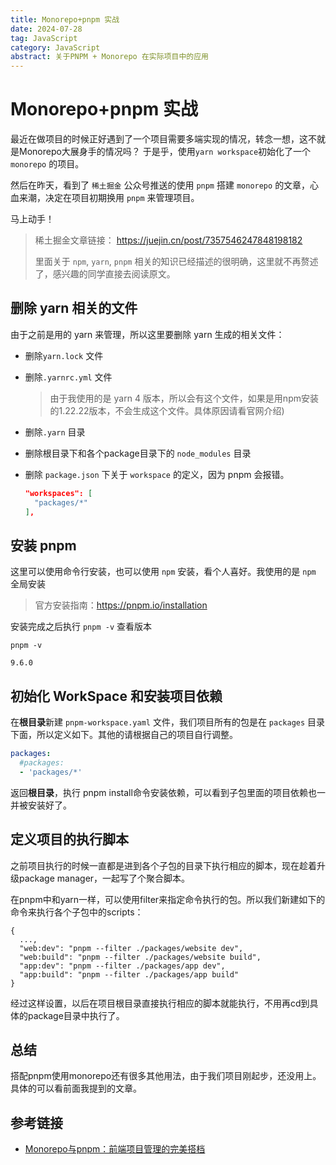 ```yaml
---
title: Monorepo+pnpm 实战
date: 2024-07-28
tag: JavaScript
category: JavaScript
abstract: 关于PNPM + Monorepo 在实际项目中的应用
---
```


# Monorepo+pnpm 实战

最近在做项目的时候正好遇到了一个项目需要多端实现的情况，转念一想，这不就是Monorepo大展身手的情况吗？
于是乎，使用`yarn workspace`初始化了一个 `monorepo` 的项目。

然后在昨天，看到了 `稀土掘金` 公众号推送的使用 `pnpm` 搭建 `monorepo` 的文章，心血来潮，决定在项目初期换用 `pnpm` 来管理项目。

马上动手！

> 稀土掘金文章链接： https://juejin.cn/post/7357546247848198182
> 
> 里面关于 `npm`, `yarn`, `pnpm` 相关的知识已经描述的很明确，这里就不再赘述了，感兴趣的同学直接去阅读原文。

## 删除 yarn 相关的文件

由于之前是用的 yarn 来管理，所以这里要删除 yarn 生成的相关文件：

- 删除`yarn.lock` 文件
- 删除`.yarnrc.yml` 文件 
  
  > 由于我使用的是 yarn 4 版本，所以会有这个文件，如果是用npm安装的1.22.22版本，不会生成这个文件。具体原因请看官网介绍)
- 删除`.yarn` 目录
- 删除根目录下和各个package目录下的 `node_modules` 目录
- 删除 `package.json` 下关于 `workspace` 的定义，因为 pnpm 会报错。

  ```json
  "workspaces": [
    "packages/*"
  ],
  ```

## 安装 pnpm

这里可以使用命令行安装，也可以使用 `npm` 安装，看个人喜好。我使用的是 `npm` 全局安装

> 官方安装指南：https://pnpm.io/installation

安装完成之后执行 `pnpm -v` 查看版本

```shell
pnpm -v

9.6.0
```

## 初始化 WorkSpace 和安装项目依赖

在**根目录**新建 `pnpm-workspace.yaml` 文件，我们项目所有的包是在 `packages` 目录下面，所以定义如下。其他的请根据自己的项目自行调整。

```yaml
packages:
  #packages:
  - 'packages/*'
```

返回**根目录**，执行 pnpm install命令安装依赖，可以看到子包里面的项目依赖也一并被安装好了。

## 定义项目的执行脚本

之前项目执行的时候一直都是进到各个子包的目录下执行相应的脚本，现在趁着升级package manager，一起写了个聚合脚本。

在pnpm中和yarn一样，可以使用filter来指定命令执行的包。所以我们新建如下的命令来执行各个子包中的scripts：

```shell
{
  ...,
  "web:dev": "pnpm --filter ./packages/website dev",
  "web:build": "pnpm --filter ./packages/website build",
  "app:dev": "pnpm --filter ./packages/app dev",
  "app:build": "pnpm --filter ./packages/app build"
}
```

经过这样设置，以后在项目根目录直接执行相应的脚本就能执行，不用再cd到具体的package目录中执行了。

## 总结

搭配pnpm使用monorepo还有很多其他用法，由于我们项目刚起步，还没用上。具体的可以看前面我提到的文章。

## 参考链接

- [Monorepo与pnpm：前端项目管理的完美搭档](https://juejin.cn/post/7357546247848198182)
